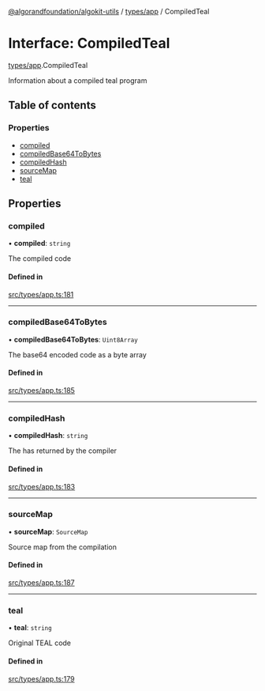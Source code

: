 [@algorandfoundation/algokit-utils](../README.md) / [types/app](../modules/types_app.md) / CompiledTeal

# Interface: CompiledTeal

[types/app](../modules/types_app.md).CompiledTeal

Information about a compiled teal program

## Table of contents

### Properties

- [compiled](types_app.CompiledTeal.md#compiled)
- [compiledBase64ToBytes](types_app.CompiledTeal.md#compiledbase64tobytes)
- [compiledHash](types_app.CompiledTeal.md#compiledhash)
- [sourceMap](types_app.CompiledTeal.md#sourcemap)
- [teal](types_app.CompiledTeal.md#teal)

## Properties

### compiled

• **compiled**: `string`

The compiled code

#### Defined in

[src/types/app.ts:181](https://github.com/algorandfoundation/algokit-utils-ts/blob/main/src/types/app.ts#L181)

___

### compiledBase64ToBytes

• **compiledBase64ToBytes**: `Uint8Array`

The base64 encoded code as a byte array

#### Defined in

[src/types/app.ts:185](https://github.com/algorandfoundation/algokit-utils-ts/blob/main/src/types/app.ts#L185)

___

### compiledHash

• **compiledHash**: `string`

The has returned by the compiler

#### Defined in

[src/types/app.ts:183](https://github.com/algorandfoundation/algokit-utils-ts/blob/main/src/types/app.ts#L183)

___

### sourceMap

• **sourceMap**: `SourceMap`

Source map from the compilation

#### Defined in

[src/types/app.ts:187](https://github.com/algorandfoundation/algokit-utils-ts/blob/main/src/types/app.ts#L187)

___

### teal

• **teal**: `string`

Original TEAL code

#### Defined in

[src/types/app.ts:179](https://github.com/algorandfoundation/algokit-utils-ts/blob/main/src/types/app.ts#L179)
